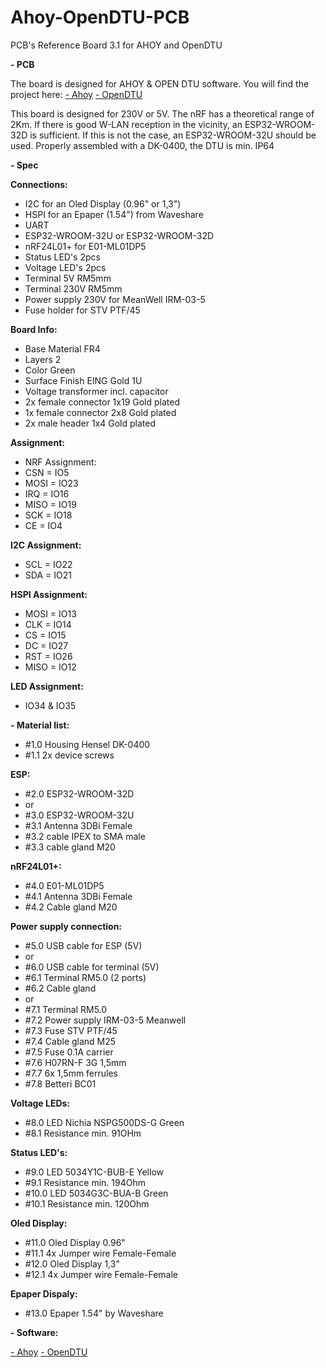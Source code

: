 # Ahoy-OpenDTU-PCB
PCB's Reference Board 3.1 for AHOY and OpenDTU



**- PCB**

The board is designed for AHOY & OPEN DTU software.
You will find the project here:
[- Ahoy](https://github.com/lumapu/ahoy) 
[- OpenDTU](https://github.com/tbnobody/OpenDTU)

This board is designed for 230V or 5V.
The nRF has a theoretical range of 2Km.
If there is good W-LAN reception in the vicinity, an ESP32-WROOM-32D is sufficient.
If this is not the case, an ESP32-WROOM-32U should be used.
Properly assembled with a DK-0400, the DTU is min. IP64



**- Spec**

**Connections:**
- I2C for an Oled Display (0.96" or 1,3") 
- HSPI for an Epaper (1.54") from Waveshare
- UART
- ESP32-WROOM-32U or ESP32-WROOM-32D
- nRF24L01+ for E01-ML01DP5
- Status LED's 2pcs
- Voltage LED's 2pcs
- Terminal 5V RM5mm
- Terminal 230V RM5mm
- Power supply 230V for MeanWell IRM-03-5
- Fuse holder for STV PTF/45

**Board Info:**
- Base Material FR4
- Layers 2
- Color Green
- Surface Finish EING Gold 1U
- Voltage transformer incl. capacitor
- 2x female connector 1x19 Gold plated 
- 1x female connector 2x8 Gold plated
- 2x male header 1x4 Gold plated

**Assignment:**
- NRF Assignment:
- CSN = IO5
- MOSI = IO23
- IRQ = IO16
- MISO = IO19
- SCK = IO18
- CE = IO4

**I2C Assignment:**
- SCL = IO22
- SDA = IO21

**HSPI Assignment:**
- MOSI = IO13
- CLK = IO14
- CS = IO15
- DC = IO27
- RST = IO26
- MISO = IO12

**LED Assignment:**
- IO34 & IO35



**- Material list:**

- #1.0 Housing Hensel DK-0400
- #1.1 2x device screws

**ESP:**
- #2.0 ESP32-WROOM-32D
- or
- #3.0 ESP32-WROOM-32U
- #3.1 Antenna 3DBi Female
- #3.2 cable IPEX to SMA male
- #3.3 cable gland M20

**nRF24L01+:**
- #4.0 E01-ML01DP5
- #4.1 Antenna 3DBi Female
- #4.2 Cable gland M20

**Power supply connection:**
- #5.0 USB cable for ESP (5V)
- or
- #6.0 USB cable for terminal (5V)
- #6.1 Terminal RM5.0 (2 ports)
- #6.2 Cable gland
- or
- #7.1 Terminal RM5.0
- #7.2 Power supply IRM-03-5 Meanwell
- #7.3 Fuse STV PTF/45
- #7.4 Cable gland M25
- #7.5 Fuse 0.1A carrier
- #7.6 H07RN-F 3G 1,5mm
- #7.7 6x 1,5mm ferrules
- #7.8 Betteri BC01

**Voltage LEDs:**
- #8.0 LED Nichia NSPG500DS-G Green 
- #8.1 Resistance min. 91OHm

**Status LED's:**
- #9.0 LED 5034Y1C-BUB-E Yellow
- #9.1 Resistance min. 194Ohm
- #10.0 LED 5034G3C-BUA-B Green
- #10.1 Resistance min. 120Ohm

**Oled Display:**
- #11.0 Oled Display 0.96"
- #11.1 4x Jumper wire Female-Female
- #12.0 Oled Display 1,3"
- #12.1 4x Jumper wire Female-Female

**Epaper Dispaly:**
- #13.0 Epaper 1.54" by Waveshare


  

**- Software:**

[- Ahoy](https://github.com/lumapu/ahoy) 
[- OpenDTU](https://github.com/tbnobody/OpenDTU)
